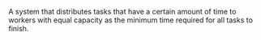 A system that distributes tasks that have a certain amount of time to workers with equal capacity as the minimum time required for all tasks to finish.
